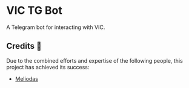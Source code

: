 # VIC TG Bot
A Telegram bot for interacting with VIC.

## Credits 👥
Due to the combined efforts and expertise of the following people, this project has achieved its success:
- [Meliodas](https://github.com/thedragonsinn)
